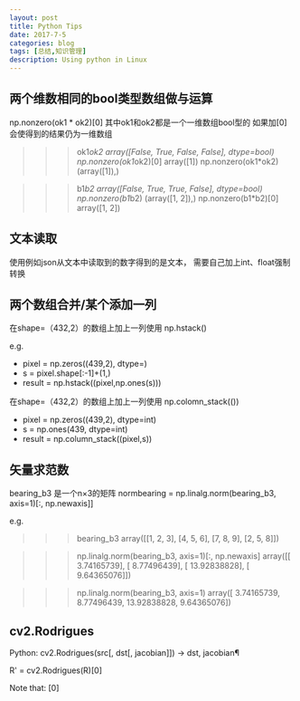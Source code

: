 ```yaml
---
layout: post
title: Python Tips
date: 2017-7-5
categories: blog
tags: [总结,知识管理]
description: Using python in Linux
---
```


## 两个维数相同的bool类型数组做与运算
np.nonzero(ok1 * ok2)[0]
其中ok1和ok2都是一个一维数组bool型的
如果加[0]会使得到的结果仍为一维数组

>>> ok1*ok2
array([False,  True, False, False], dtype=bool)
>>> np.nonzero(ok1*ok2)[0]
array([1])
>>> np.nonzero(ok1*ok2)
(array([1]),)


>>> b1*b2
array([False,  True,  True, False], dtype=bool)
>>> np.nonzero(b1*b2)
(array([1, 2]),)
>>> np.nonzero(b1*b2)[0]
array([1, 2])

## 文本读取

使用例如json从文本中读取到的数字得到的是文本， 需要自己加上int、float强制转换

## 两个数组合并/某个添加一列

在shape=（432,2）的数组上加上一列使用 np.hstack()

e.g. 
- pixel = np.zeros((439,2), dtype=)
- s = pixel.shape[:-1]+(1,)
- result = np.hstack((pixel,np.ones(s)))

在shape=（432,2）的数组上加上一列使用 np.colomn_stack(())

- pixel = np.zeros((439,2), dtype=int)
- s = np.ones(439, dtype=int)
- result = np.column_stack((pixel,s))

## 矢量求范数

bearing_b3 是一个n×3的矩阵
normbearing = np.linalg.norm(bearing_b3, axis=1)[:, np.newaxis]]

e.g.

>>> bearing_b3
array([[1, 2, 3],
       [4, 5, 6],
       [7, 8, 9],
       [2, 5, 8]])

>>> np.linalg.norm(bearing_b3, axis=1)[:, np.newaxis]
array([[  3.74165739],
       [  8.77496439],
       [ 13.92838828],
       [  9.64365076]])

>>> np.linalg.norm(bearing_b3, axis=1)
array([  3.74165739,   8.77496439,  13.92838828,   9.64365076])

## cv2.Rodrigues

Python: cv2.Rodrigues(src[, dst[, jacobian]]) → dst, jacobian¶

R' = cv2.Rodrigues(R)[0]

Note that: [0]


